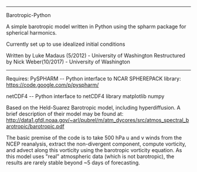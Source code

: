 -----------------------------------------------------------------
Barotropic-Python

A simple barotropic model written in Python using the 
spharm package for spherical harmonics.

Currently set up to use idealized initial conditions

Written by Luke Madaus (5/2012) - University of Washington
Restructured by Nick Weber(10/2017) - University of Washington

-----------------------------------------------------------------

Requires:
 PySPHARM -- Python interface to NCAR SPHEREPACK library:
	https://code.google.com/p/pyspharm/

 netCDF4 -- Python interface to netCDF4 library
 matplotlib
 numpy


Based on the Held-Suarez Barotropic model, including hyperdiffusion.
A brief description of their model may be found at:
http://data1.gfdl.noaa.gov/~arl/pubrel/m/atm_dycores/src/atmos_spectral_barotropic/barotropic.pdf

The basic premise of the code is to take 500 hPa u and v winds from the NCEP
reanalysis, extract the non-divergent component, compute vorticity, and
advect along this vorticity using the barotropic vorticity equation.  As this
model uses "real" atmospheric data (which is not barotropic), the results are
rarely stable beyond ~5 days of forecasting.

